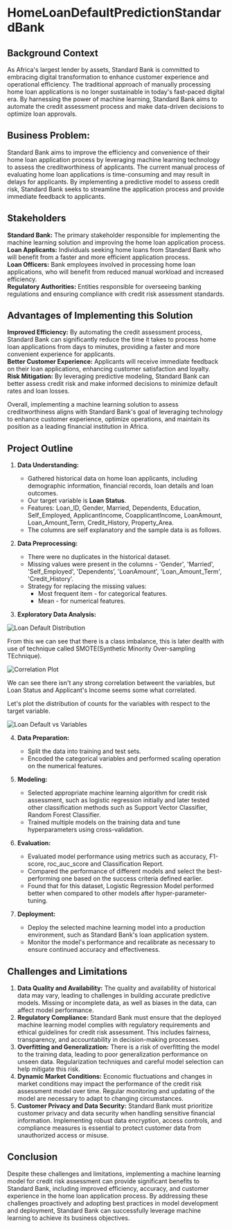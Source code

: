 # HomeLoanDefaultPredictionStandardBank

## Background Context

As Africa's largest lender by assets, Standard Bank is committed to embracing digital transformation to enhance customer experience and operational efficiency. The traditional approach of manually processing home loan applications is no longer sustainable in today's fast-paced digital era. By harnessing the power of machine learning, Standard Bank aims to automate the credit assessment process and make data-driven decisions to optimize loan approvals.

## Business Problem:

Standard Bank aims to improve the efficiency and convenience of their home loan application process by leveraging machine learning technology to assess the creditworthiness of applicants. The current manual process of evaluating home loan applications is time-consuming and may result in delays for applicants. By implementing a predictive model to assess credit risk, Standard Bank seeks to streamline the application process and provide immediate feedback to applicants.

## Stakeholders

**Standard Bank:** The primary stakeholder responsible for implementing the machine learning solution and improving the home loan application process.  
**Loan Applicants:** Individuals seeking home loans from Standard Bank who will benefit from a faster and more efficient application process.  
**Loan Officers:** Bank employees involved in processing home loan applications, who will benefit from reduced manual workload and increased efficiency.  
**Regulatory Authorities:** Entities responsible for overseeing banking regulations and ensuring compliance with credit risk assessment standards.  

## Advantages of Implementing this Solution

**Improved Efficiency:** By automating the credit assessment process, Standard Bank can significantly reduce the time it takes to process home loan applications from days to minutes, providing a faster and more convenient experience for applicants.  
**Better Customer Experience:** Applicants will receive immediate feedback on their loan applications, enhancing customer satisfaction and loyalty.  
**Risk Mitigation:** By leveraging predictive modeling, Standard Bank can better assess credit risk and make informed decisions to minimize default rates and loan losses.  

Overall, implementing a machine learning solution to assess creditworthiness aligns with Standard Bank's goal of leveraging technology to enhance customer experience, optimize operations, and maintain its position as a leading financial institution in Africa.


## Project Outline

1. **Data Understanding:**
    - Gathered historical data on home loan applicants, including demographic information, financial records, loan details and loan outcomes.
    - Our target variable is **Loan Status**.
    - Features: Loan_ID, Gender, Married, Dependents, Education, Self_Employed, ApplicantIncome, CoapplicantIncome, LoanAmount, Loan_Amount_Term, Credit_History, Property_Area.
    - The columns are self explanatory and the sample data is as follows.
      
2. **Data Preprocessing:**
    - There were no duplicates in the historical dataset.
    - Missing values were present in the columns - 'Gender', 'Married', 'Self_Employed', 'Dependents’, 'LoanAmount', 'Loan_Amount_Term', 'Credit_History’.
    - Strategy for replacing the missing values:
        - Most frequent item - for categorical features.
        - Mean - for numerical features.
3. **Exploratory Data Analysis:**

![Loan Default Distribution](./images/loan_default.jpg)  

From this we can see that there is a class imbalance, this is later dealth with use of technique called SMOTE(Synthetic Minority Over-sampling TEchnique).  


![Correlation Plot](./images/corr.jpg)  


We can see there isn't any strong correlation betweent the variables, but Loan Status and Applicant's Income seems some what correlated.  


<!--
![Pairwise Plots](./images/pairplot.jpg)  
From these plots, we can say that there isn't that much of a correlation.

![Distribution Plots](./images/distplot.jpg)  

-->

Let's plot the distribution of counts for the variables with respect to the target variable.  

![Loan Default vs Variables](./images/vars_wrt_y.jpg)  

  
4. **Data Preparation:**
    - Split the data into training and test sets.
    - Encoded the categorical variables and performed scaling operation on the numerical features.

6. **Modeling:**
    - Selected appropriate machine learning algorithm for credit risk assessment, such as logistic regression initially and later tested other classification methods such as Support Vector Classifier, Random Forest Classifier.
    - Trained multiple models on the training data and tune hyperparameters using cross-validation.
      
7. **Evaluation:**
    - Evaluated model performance using metrics such as accuracy, F1-score, roc_auc_score and Classification Report.
    - Compared the performance of different models and select the best-performing one based on the success criteria defined earlier.
    - Found that for this dataset, Logistic Regression Model performed better when compared to other models after hyper-parameter-tuning.
      
8. **Deployment:**
    - Deploy the selected machine learning model into a production environment, such as Standard Bank's loan application system.
    - Monitor the model's performance and recalibrate as necessary to ensure continued accuracy and effectiveness.

## **Challenges and Limitations**

1. **Data Quality and Availability:** The quality and availability of historical data may vary, leading to challenges in building accurate predictive models. Missing or incomplete data, as well as biases in the data, can affect model performance.
2. **Regulatory Compliance:** Standard Bank must ensure that the deployed machine learning model complies with regulatory requirements and ethical guidelines for credit risk assessment. This includes fairness, transparency, and accountability in decision-making processes.
3. **Overfitting and Generalization:** There is a risk of overfitting the model to the training data, leading to poor generalization performance on unseen data. Regularization techniques and careful model selection can help mitigate this risk.
4. **Dynamic Market Conditions:** Economic fluctuations and changes in market conditions may impact the performance of the credit risk assessment model over time. Regular monitoring and updating of the model are necessary to adapt to changing circumstances.
5. **Customer Privacy and Data Security:** Standard Bank must prioritize customer privacy and data security when handling sensitive financial information. Implementing robust data encryption, access controls, and compliance measures is essential to protect customer data from unauthorized access or misuse.

## Conclusion

Despite these challenges and limitations, implementing a machine learning model for credit risk assessment can provide significant benefits to Standard Bank, including improved efficiency, accuracy, and customer experience in the home loan application process. By addressing these challenges proactively and adopting best practices in model development and deployment, Standard Bank can successfully leverage machine learning to achieve its business objectives.
